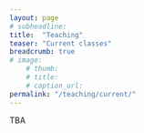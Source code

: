 ```yaml
---
layout: page
# subheadline: 
title:  "Teaching"
teaser: "Current classes"
breadcrumb: true
# image:
    # thumb:
    # title:
    # caption_url:
permalink: "/teaching/current/"
---
```


TBA
